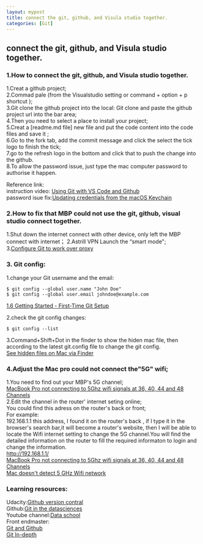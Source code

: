 ```yaml
---
layout: mypost
title: connect the git, github, and Visula studio together.
categories: [Git]
---
```


## connect the git, github, and Visula studio together.

### 1.How to connect the git, github, and Visula studio together.  
1.Creat a github project;  
2.Commad pale (from the Visualstudio setting or command + option + p shortcut );  
3.Git clone the github project into the local: Git clone and paste the github project url into the bar area;  
4.Then you need to select a place to install your project;  
5.Creat a [readme.md file] new file and put the code content into the code files and save it ;  
6.Go to the fork tab, add the commit message and click the select the tick logo to finish the tick;  
7.go to the refresh logo in the bottom and click that to push the change into the github.  
8.To allow the password issue, just type the mac computer password to authorise it happen.  

Reference link:  
instruction video: [Using Git with VS Code and Github](https://www.youtube.com/watch?v=9cMWR-EGFuY)  
password isue fix:[Updating credentials from the macOS Keychain](https://docs.github.com/en/github/using-git/updating-credentials-from-the-macos-keychain)  
### 2.How to fix that MBP could not use the git, github, visual studio connect together.
1.Shut down the internet connect with other device, only left the MBP connect with internet； 
2.Astrill VPN Launch the  “smart mode";  
3.[Configure Git to work over proxy](https://www.youtube.com/watch?v=ObWxMWNx_m8) 
### 3. Git config:
1.change your Git username and the email:  
```
$ git config --global user.name "John Doe"
$ git config --global user.email johndoe@example.com
```
[1.6 Getting Started - First-Time Git Setup](https://git-scm.com/book/en/v2/Getting-Started-First-Time-Git-Setup)  

2.check the git config changes:
```
$ git config --list
```
3.Command+Shift+Dot in the finder to show the hiden mac file, then according to the latest git.config file to change the git config.  
[See hidden files on Mac via Finder](https://setapp.com/how-to/show-hidden-files-on-mac#:~:text=See%20hidden%20files%20on%20Mac%20via%20Finder&text=In%20Finder%2C%20open%20up%20your,2%20to%20hide%20them%20again!) 
### 4.Adjust the Mac pro could not connect the"5G" wifi;  
1.You need to find out your MBP's 5G channel;  
[MacBook Pro not connecting to 5Ghz wifi signals at 36, 40, 44 and 48 Channels](https://discussions.apple.com/thread/250703297)  
2.Edit the channel in the router' internet seting online;  
You could find this adress on the router's back or front;  
For example:  
192.168.1.1 this address, I found it on the router's back , if I type it in the browser's search bar,it will become a router's website, then I will be able to locate the Wifi internet setting to change the 5G channel.You will find the detailed information on the router to fill the required informaton to login and change the information.  
http://192.168.1.1/  
[MacBook Pro not connecting to 5Ghz wifi signals at 36, 40, 44 and 48 Channels](https://discussions.apple.com/thread/250703297)   
[Mac doesn't detect 5 GHz Wifi network](https://www.youtube.com/watch?v=l40XQw4-TMw)  

### Learning resources:  
Udacity:[Github version contral](https://classroom.udacity.com/courses/ud123)  
Github:[Git in the datasciences](https://github.com/GlennOu66304/Data-Sciences-in-R/blob/R-Learning/3.github_Using/Folder%20and%20file.md)  
Youtube channel:[Data school](https://www.youtube.com/watch?v=ruieT3Nkg2M&ab_channel=DataSchool)  
Front endmaster:    
[Git and Github](https://frontendmasters.com/courses/web-development/git-and-github/)    
[Git In-depth](https://frontendmasters.com/courses/git-in-depth/)  
